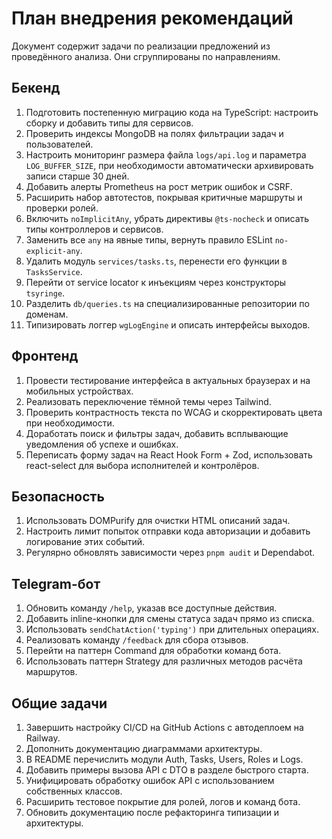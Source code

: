 <!-- Назначение файла: план внедрения рекомендаций из анализа. Затрагиваются модули bot и web. -->

# План внедрения рекомендаций

Документ содержит задачи по реализации предложений из проведённого анализа. Они сгруппированы по направлениям.

## Бекенд

1. Подготовить постепенную миграцию кода на TypeScript: настроить сборку и добавить типы для сервисов.
2. Проверить индексы MongoDB на полях фильтрации задач и пользователей.
3. Настроить мониторинг размера файла `logs/api.log` и параметра `LOG_BUFFER_SIZE`, при необходимости автоматически архивировать записи старше 30 дней.
4. Добавить алерты Prometheus на рост метрик ошибок и CSRF.
5. Расширить набор автотестов, покрывая критичные маршруты и проверки ролей.
6. Включить `noImplicitAny`, убрать директивы `@ts-nocheck` и описать типы контроллеров и сервисов.
7. Заменить все `any` на явные типы, вернуть правило ESLint `no-explicit-any`.
8. Удалить модуль `services/tasks.ts`, перенести его функции в `TasksService`.
9. Перейти от service locator к инъекциям через конструкторы `tsyringe`.
10. Разделить `db/queries.ts` на специализированные репозитории по доменам.
11. Типизировать логгер `wgLogEngine` и описать интерфейсы выходов.

## Фронтенд

1. Провести тестирование интерфейса в актуальных браузерах и на мобильных устройствах.
2. Реализовать переключение тёмной темы через Tailwind.
3. Проверить контрастность текста по WCAG и скорректировать цвета при необходимости.
4. Доработать поиск и фильтры задач, добавить всплывающие уведомления об успехе и ошибках.
5. Переписать форму задач на React Hook Form + Zod, использовать react-select для выбора исполнителей и контролёров.

## Безопасность

1. Использовать DOMPurify для очистки HTML описаний задач.
2. Настроить лимит попыток отправки кода авторизации и добавить логирование этих событий.
3. Регулярно обновлять зависимости через `pnpm audit` и Dependabot.

## Telegram-бот

1. Обновить команду `/help`, указав все доступные действия.
2. Добавить inline-кнопки для смены статуса задач прямо из списка.
3. Использовать `sendChatAction('typing')` при длительных операциях.
4. Реализовать команду `/feedback` для сбора отзывов.
5. Перейти на паттерн Command для обработки команд бота.
6. Использовать паттерн Strategy для различных методов расчёта маршрутов.

## Общие задачи

1. Завершить настройку CI/CD на GitHub Actions с автодеплоем на Railway.
2. Дополнить документацию диаграммами архитектуры.
3. В README перечислить модули Auth, Tasks, Users, Roles и Logs.
4. Добавить примеры вызова API с DTO в разделе быстрого старта.
5. Унифицировать обработку ошибок API с использованием собственных классов.
6. Расширить тестовое покрытие для ролей, логов и команд бота.
7. Обновить документацию после рефакторинга типизации и архитектуры.
